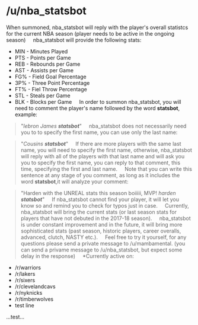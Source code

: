 # /u/nba_statsbot

When summoned, nba_statsbot will reply with the player's overall statistcs for the current NBA season (player needs to be active in the ongoing season)
&nbsp;
&nbsp;
nba_statsbot will provide the following stats:

* MIN - Minutes Played
* PTS - Points per Game
* REB - Rebounds per Game
* AST - Assists per Game
* FG% - Field Goal Percentage
* 3P% - Three Point Percentage
* FT% - Fiel Throw Percentage
* STL - Steals per Game
* BLK - Blocks per Game
&nbsp;
&nbsp;
In order to summon nba_statsbot, you will need to comment the player's name followed by the word **statsbot**, example:

> "_lebron James **statsbot**_"
&nbsp;
&nbsp;
nba_statsbot does not necessarily need you to to specify the first name, you can use only the last name:

> "_Cousins **statsbot**_" 
&nbsp;
&nbsp;
If there are more players with the same last name, you will need to specify the first name, otherwise, nba_statsbot will reply with all of the players with that last name and will ask you you to specify the first name, you can reply to that comment, this time, specifying the first and last name.
&nbsp;
&nbsp;
Note that you can write this sentence at any stage of you comment, as long as it includes the word **statsbot**,it will analyze your comment:

> "Harden with the UNREAL stats this season boiiiii, MVP! _harden **statsbot**_"
&nbsp;
&nbsp;
If nba_statsbot cannot find your player, it will let you know so and remind you to check for typos just in case.
&nbsp;
&nbsp;
Currently, nba_statsbot will bring the current stats (or last season stats for players that have not debuted in the 2017-18 season).
&nbsp;
&nbsp;
nba_statsbot is under constant improvement and in the future, it will bring more sophisticated stats (past season, historic players, career overalls, advanced, clutch, NASTY etc.).
&nbsp;
&nbsp;
Feel free to try it yourself, for any questions please send a private message to /u/mambamental. (you can send a privame message to /u/nba_statsbot, but expect some delay in the response)
&nbsp;
&nbsp;
*Currently active on: 

- /r/warriors
- /r/lakers
- /r/sixers
- /r/clevelandcavs
- /r/nyknicks
- /r/timberwolves
- test line

...test...
